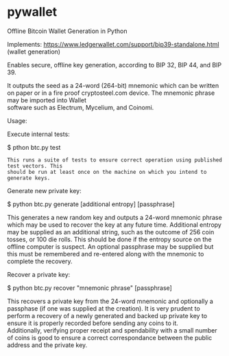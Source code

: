 # pywallet
Offline Bitcoin Wallet Generation in Python

Implements: https://www.ledgerwallet.com/support/bip39-standalone.html (wallet generation)
 
Enables secure, offline key generation, according to BIP 32, BIP 44, and BIP 39.

It outputs the seed as a 24-word (264-bit) mnemonic which can be written on paper or in 
a fire proof cryptosteel.com device.  The mnemonic phrase may be imported into Wallet  
software such as Electrum, Mycelium, and Coinomi.


Usage:

Execute internal tests:

  $ pthon btc.py test

    This runs a suite of tests to ensure correct operation using published test vectors. This 
    should be run at least once on the machine on which you intend to generate keys.

Generate new private key:

  $ python btc.py generate [additional entropy] [passphrase]

  This generates a new random key and outputs a 24-word mnemonic phrase which may be used to 
  recover the key at any future time. Additional entropy may be supplied as an additional string, 
  such as the outcome of 256 coin tosses, or 100 die rolls. This should be done if the entropy 
  source on the offline computer is suspect. An optional passphrase may be supplied but this must 
  be remembered and re-entered along with the mnemonic to complete the recovery.

Recover a private key:

  $ python btc.py recover "mnemonic phrase" [passphrase]

  This recovers a private key from the 24-word mnemonic and optionally a passphase (if one was 
  supplied at the creation). It is very prudent to perform a recovery of a newly generated and 
  backed up private key to ensure it is properly recorded before sending any coins to it.  
  Additionally, verifying proper receipt and spendability with a small number of coins is good to 
  ensure a correct correspondance between the public address and the private key.

